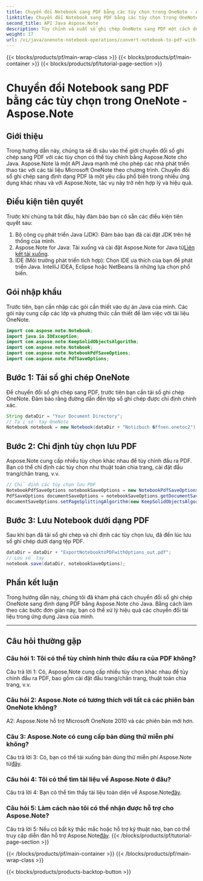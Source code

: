 ```yaml
---
title: Chuyển đổi Notebook sang PDF bằng các tùy chọn trong OneNote - Aspose.Note
linktitle: Chuyển đổi Notebook sang PDF bằng các tùy chọn trong OneNote - Aspose.Note
second_title: API Java Aspose.Note
description: Tùy chỉnh và xuất sổ ghi chép OneNote sang PDF một cách dễ dàng! Aspose.Note dành cho Java xử lý công việc nặng nhọc. Hướng dẫn từng bước bao gồm! #OneNote #Java #Aspose
weight: 17
url: /vi/java/onenote-notebook-operations/convert-notebook-to-pdf-with-options/
---
```


{{< blocks/products/pf/main-wrap-class >}}
{{< blocks/products/pf/main-container >}}
{{< blocks/products/pf/tutorial-page-section >}}

# Chuyển đổi Notebook sang PDF bằng các tùy chọn trong OneNote - Aspose.Note

## Giới thiệu

Trong hướng dẫn này, chúng ta sẽ đi sâu vào thế giới chuyển đổi sổ ghi chép sang PDF với các tùy chọn có thể tùy chỉnh bằng Aspose.Note cho Java. Aspose.Note là một API Java mạnh mẽ cho phép các nhà phát triển thao tác với các tài liệu Microsoft OneNote theo chương trình. Chuyển đổi sổ ghi chép sang định dạng PDF là một yêu cầu phổ biến trong nhiều ứng dụng khác nhau và với Aspose.Note, tác vụ này trở nên hợp lý và hiệu quả.

## Điều kiện tiên quyết

Trước khi chúng ta bắt đầu, hãy đảm bảo bạn có sẵn các điều kiện tiên quyết sau:

1. Bộ công cụ phát triển Java (JDK): Đảm bảo bạn đã cài đặt JDK trên hệ thống của mình.
2. Aspose.Note for Java: Tải xuống và cài đặt Aspose.Note for Java từ[Liên kết tải xuống](https://releases.aspose.com/note/java/).
3. IDE (Môi trường phát triển tích hợp): Chọn IDE ưa thích của bạn để phát triển Java. IntelliJ IDEA, Eclipse hoặc NetBeans là những lựa chọn phổ biến.

## Gói nhập khẩu

Trước tiên, bạn cần nhập các gói cần thiết vào dự án Java của mình. Các gói này cung cấp các lớp và phương thức cần thiết để làm việc với tài liệu OneNote.

```java
import com.aspose.note.Notebook;
import java.io.IOException;
import com.aspose.note.KeepSolidObjectsAlgorithm;
import com.aspose.note.Notebook;
import com.aspose.note.NotebookPdfSaveOptions;
import com.aspose.note.PdfSaveOptions;
```

## Bước 1: Tải sổ ghi chép OneNote

Để chuyển đổi sổ ghi chép sang PDF, trước tiên bạn cần tải sổ ghi chép OneNote. Đảm bảo rằng đường dẫn đến tệp sổ ghi chép được chỉ định chính xác.

```java
String dataDir = "Your Document Directory";
// Tải sổ tay OneNote
Notebook notebook = new Notebook(dataDir + "Notizbuch �ffnen.onetoc2");
```

## Bước 2: Chỉ định tùy chọn lưu PDF

Aspose.Note cung cấp nhiều tùy chọn khác nhau để tùy chỉnh đầu ra PDF. Bạn có thể chỉ định các tùy chọn như thuật toán chia trang, cài đặt đầu trang/chân trang, v.v.

```java
// Chỉ định các tùy chọn lưu PDF
NotebookPdfSaveOptions notebookSaveOptions = new NotebookPdfSaveOptions();
PdfSaveOptions documentSaveOptions = notebookSaveOptions.getDocumentSaveOptions();
documentSaveOptions.setPageSplittingAlgorithm(new KeepSolidObjectsAlgorithm());
```

## Bước 3: Lưu Notebook dưới dạng PDF

Sau khi bạn đã tải sổ ghi chép và chỉ định các tùy chọn lưu, đã đến lúc lưu sổ ghi chép dưới dạng tệp PDF.

```java
dataDir = dataDir + "ExportNotebooktoPDFwithOptions_out.pdf";
// Lưu sổ tay
notebook.save(dataDir, notebookSaveOptions);
```

## Phần kết luận

Trong hướng dẫn này, chúng tôi đã khám phá cách chuyển đổi sổ ghi chép OneNote sang định dạng PDF bằng Aspose.Note cho Java. Bằng cách làm theo các bước đơn giản này, bạn có thể xử lý hiệu quả các chuyển đổi tài liệu trong ứng dụng Java của mình.

---

## Câu hỏi thường gặp

### Câu hỏi 1: Tôi có thể tùy chỉnh hình thức đầu ra của PDF không?

Câu trả lời 1: Có, Aspose.Note cung cấp nhiều tùy chọn khác nhau để tùy chỉnh đầu ra PDF, bao gồm cài đặt đầu trang/chân trang, thuật toán chia trang, v.v.

### Câu hỏi 2: Aspose.Note có tương thích với tất cả các phiên bản OneNote không?

A2: Aspose.Note hỗ trợ Microsoft OneNote 2010 và các phiên bản mới hơn.

### Câu 3: Aspose.Note có cung cấp bản dùng thử miễn phí không?

 Câu trả lời 3: Có, bạn có thể tải xuống bản dùng thử miễn phí Aspose.Note từ[đây](https://releases.aspose.com/).

### Câu hỏi 4: Tôi có thể tìm tài liệu về Aspose.Note ở đâu?

 Câu trả lời 4: Bạn có thể tìm thấy tài liệu toàn diện về Aspose.Note[đây](https://reference.aspose.com/note/java/).

### Câu hỏi 5: Làm cách nào tôi có thể nhận được hỗ trợ cho Aspose.Note?

 Câu trả lời 5: Nếu có bất kỳ thắc mắc hoặc hỗ trợ kỹ thuật nào, bạn có thể truy cập diễn đàn hỗ trợ Aspose.Note[đây](https://forum.aspose.com/c/note/28).
{{< /blocks/products/pf/tutorial-page-section >}}

{{< /blocks/products/pf/main-container >}}
{{< /blocks/products/pf/main-wrap-class >}}

{{< blocks/products/products-backtop-button >}}
